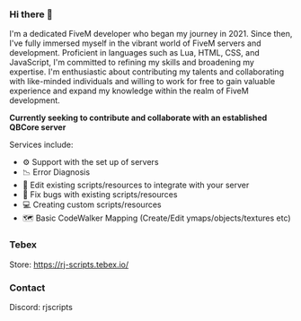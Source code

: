 ### Hi there 👋

I'm a dedicated FiveM developer who began my journey in 2021. Since then, I've fully immersed myself in the vibrant world of FiveM servers and development. Proficient in languages such as Lua, HTML, CSS, and JavaScript, I'm committed to refining my skills and broadening my expertise. I'm enthusiastic about contributing my talents and collaborating with like-minded individuals and willing to work for free to gain valuable experience and expand my knowledge within the realm of FiveM development.

**Currently seeking to contribute and collaborate with an established QBCore server**

Services include:

- ⚙️ Support with the set up of servers
- 📉 Error Diagnosis
- 📝 Edit existing scripts/resources to integrate with your server
- 🔧 Fix bugs with existing scripts/resources 
- 💻 Creating custom scripts/resources
- 🗺️ Basic CodeWalker Mapping (Create/Edit ymaps/objects/textures etc)

### Tebex

Store: https://rj-scripts.tebex.io/

### Contact

Discord: rjscripts
